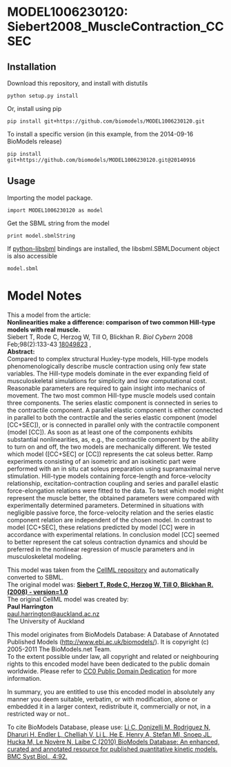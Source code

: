 # MODEL1006230120: Siebert2008_MuscleContraction_CCSEC

## Installation

Download this repository, and install with distutils

`python setup.py install`

Or, install using pip

`pip install git+https://github.com/biomodels/MODEL1006230120.git`

To install a specific version (in this example, from the 2014-09-16 BioModels release)

`pip install git+https://github.com/biomodels/MODEL1006230120.git@20140916`

## Usage

Importing the model package.

`import MODEL1006230120 as model`

Get the SBML string from the model

`print model.sbmlString`

If [python-libsbml](https://pypi.python.org/pypi/python-libsbml) bindings are
installed, the libsbml.SBMLDocument object is also accessible

`model.sbml`


# Model Notes


This a model from the article:  
**Nonlinearities make a difference: comparison of two common Hill-type models with real muscle.**   
Siebert T, Rode C, Herzog W, Till O, Blickhan R. _Biol Cybern_ 2008
Feb;98(2):133-43 [18049823](http://www.ncbi.nlm.nih.gov/pubmed/18049823) ,  
**Abstract:**   
Compared to complex structural Huxley-type models, Hill-type models
phenomenologically describe muscle contraction using only few state variables.
The Hill-type models dominate in the ever expanding field of musculoskeletal
simulations for simplicity and low computational cost. Reasonable parameters
are required to gain insight into mechanics of movement. The two most common
Hill-type muscle models used contain three components. The series elastic
component is connected in series to the contractile component. A parallel
elastic component is either connected in parallel to both the contractile and
the series elastic component (model [CC+SEC]), or is connected in parallel
only with the contractile component (model [CC]). As soon as at least one of
the components exhibits substantial nonlinearities, as, e.g., the contractile
component by the ability to turn on and off, the two models are mechanically
different. We tested which model ([CC+SEC] or [CC]) represents the cat soleus
better. Ramp experiments consisting of an isometric and an isokinetic part
were performed with an in situ cat soleus preparation using supramaximal nerve
stimulation. Hill-type models containing force-length and force-velocity
relationship, excitation-contraction coupling and series and parallel elastic
force-elongation relations were fitted to the data. To test which model might
represent the muscle better, the obtained parameters were compared with
experimentally determined parameters. Determined in situations with negligible
passive force, the force-velocity relation and the series elastic component
relation are independent of the chosen model. In contrast to model [CC+SEC],
these relations predicted by model [CC] were in accordance with experimental
relations. In conclusion model [CC] seemed to better represent the cat soleus
contraction dynamics and should be preferred in the nonlinear regression of
muscle parameters and in musculoskeletal modeling.

This model was taken from the [CellML
repository](http://www.cellml.org/models) and automatically converted to SBML.  
The original model was: [ **Siebert T, Rode C, Herzog W, Till O, Blickhan R.
(2008) - version=1.0**
](http://models.cellml.org/exposure/659660ba4bcde7aceae67cbf4999b18e)  
The original CellML model was created by:  
**Paul Harrington**   
paul.harrington@auckland.ac.nz  
The University of Auckland  

This model originates from BioModels Database: A Database of Annotated
Published Models (http://www.ebi.ac.uk/biomodels/). It is copyright (c)
2005-2011 The BioModels.net Team.  
To the extent possible under law, all copyright and related or neighbouring
rights to this encoded model have been dedicated to the public domain
worldwide. Please refer to [CC0 Public Domain
Dedication](http://creativecommons.org/publicdomain/zero/1.0/) for more
information.

In summary, you are entitled to use this encoded model in absolutely any
manner you deem suitable, verbatim, or with modification, alone or embedded it
in a larger context, redistribute it, commercially or not, in a restricted way
or not..  
  
To cite BioModels Database, please use: [Li C, Donizelli M, Rodriguez N,
Dharuri H, Endler L, Chelliah V, Li L, He E, Henry A, Stefan MI, Snoep JL,
Hucka M, Le Novère N, Laibe C (2010) BioModels Database: An enhanced, curated
and annotated resource for published quantitative kinetic models. BMC Syst
Biol., 4:92.](http://www.ncbi.nlm.nih.gov/pubmed/20587024)


